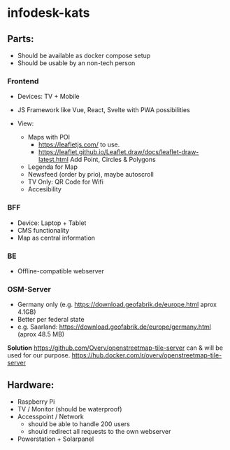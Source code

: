# infodesk-kats



## Parts:

- Should be available as docker compose setup
- Should be usable by an non-tech person

### Frontend 
- Devices: TV + Mobile
- JS Framework like Vue, React, Svelte with PWA possibilities

- View:
  - Maps with POI
    - https://leafletjs.com/ to use.
    - https://leaflet.github.io/Leaflet.draw/docs/leaflet-draw-latest.html  Add Point, Circles & Polygons
  - Legenda for Map
  - Newsfeed (order by prio), maybe autoscroll
  - TV Only: QR Code for Wifi
  - Accesibility

### BFF
- Device: Laptop + Tablet
- CMS functionality
- Map as central information 

### BE
- Offline-compatible webserver

### OSM-Server
- Germany only (e.g. https://download.geofabrik.de/europe.html aprox 4.1GB)
- Better per federal state
 - e.g. Saarland: https://download.geofabrik.de/europe/germany.html (aprox 48.5 MB)

**Solution**
https://github.com/Overv/openstreetmap-tile-server can & will be used for our purpose.
https://hub.docker.com/r/overv/openstreetmap-tile-server

## Hardware:

- Raspberry Pi 
- TV / Monitor (should be waterproof)
- Accesspoint / Network 
  - should be able to handle 200 users
  - should redirect all requests to the own webserver
- Powerstation + Solarpanel
